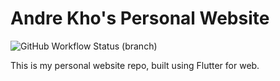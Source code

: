 # Andre Kho's Personal Website

![GitHub Workflow Status (branch)](https://img.shields.io/github/workflow/status/nekoto-kun/nekoto-kun.github.io/Build%20and%20Deploy%20Flutter%20Web/main?style=for-the-badge)

This is my personal website repo, built using Flutter for web.

